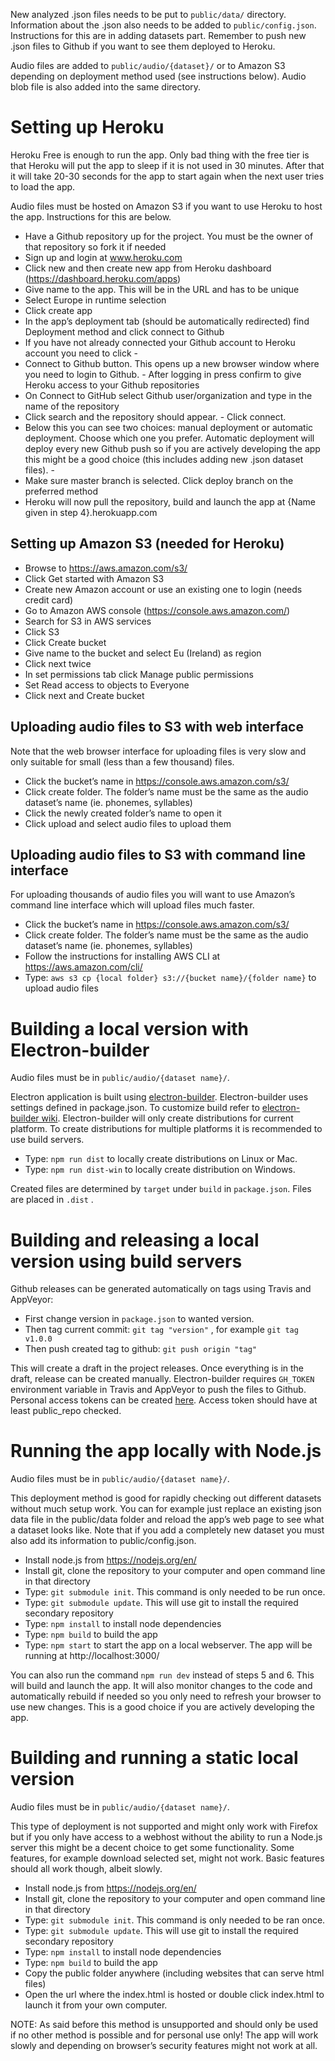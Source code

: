 New analyzed .json files needs to be put to `public/data/` directory. Information about the .json also needs to be added to `public/config.json`. Instructions for this are in adding datasets part. Remember to push new .json files to Github if you want to see them deployed to Heroku. 

Audio files are added to `public/audio/{dataset}/` or to Amazon S3 depending on deployment method used (see instructions below). Audio blob file is also added into the same directory.

# Setting up Heroku

Heroku Free is enough to run the app. Only bad thing with the free tier is that Heroku will put the app to sleep if it is not used in 30 minutes. After that it will take 20-30 seconds for the app to start again when the next user tries to load the app.

Audio files must be hosted on Amazon S3 if you want to use Heroku to host the app. Instructions for this are below.

- Have a Github repository up for the project. You must be the owner of that repository so fork it if needed
- Sign up and login at www.heroku.com
- Click new and then create new app from Heroku dashboard (https://dashboard.heroku.com/apps)
- Give name to the app. This will be in the URL and has to be unique
- Select Europe in runtime selection
- Click create app
- In the app’s deployment tab (should be automatically redirected) find Deployment method and click connect to Github
- If you have not already connected your Github account to Heroku account you need to click -
- Connect to Github button. This opens up a new browser window where you need to login to Github. - After logging in press confirm to give Heroku access to your Github repositories
- On Connect to GitHub select Github user/organization and type in the name of the repository
- Click search and the repository should appear. - Click connect.
- Below this you can see two choices: manual deployment or automatic deployment. Choose which one you prefer. Automatic deployment will deploy every new Github push so if you are actively developing the app this might be a good choice (this includes adding new .json dataset files). -
- Make sure master branch is selected. Click deploy branch on the preferred method
- Heroku will now pull the repository, build and launch the app at {Name given in step 4}.herokuapp.com

## Setting up Amazon S3 (needed for Heroku)

- Browse to https://aws.amazon.com/s3/
- Click Get started with Amazon S3
- Create new Amazon account or use an existing one to login (needs credit card)
- Go to Amazon AWS console (https://console.aws.amazon.com/)
- Search for S3 in AWS services
- Click S3
- Click Create bucket
- Give name to the bucket and select Eu (Ireland) as region
- Click next twice
- In set permissions tab click Manage public permissions
- Set Read access to objects to Everyone
- Click next and Create bucket

## Uploading audio files to S3 with web interface 

Note that the web browser interface for uploading files is very slow and only suitable for small (less than a few thousand) files.

- Click the bucket’s name in https://console.aws.amazon.com/s3/
- Click create folder. The folder’s name must be the same as the audio dataset’s name (ie. phonemes, syllables)
- Click the newly created folder’s name to open it
- Click upload and select audio files to upload them

## Uploading audio files to S3 with command line interface

For uploading thousands of audio files you will want to use Amazon’s command line interface which will upload files much faster.

- Click the bucket’s name in https://console.aws.amazon.com/s3/
- Click create folder. The folder’s name must be the same as the audio dataset’s name (ie. phonemes, syllables)
- Follow the instructions for installing AWS CLI at https://aws.amazon.com/cli/
- Type: `aws s3 cp {local folder} s3://{bucket name}/{folder name}` to upload audio files

# Building a local version with Electron-builder

Audio files must be in `public/audio/{dataset name}/`.

Electron application is built using [electron-builder](https://github.com/electron-userland/electron-builder). Electron-builder uses settings defined in package.json. To customize build refer to [electron-builder wiki](https://github.com/electron-userland/electron-builder/wiki). Electron-builder will only create distributions for current platform. To create distributions for multiple platforms it is recommended to use build servers.

  - Type: `npm run dist` to locally create distributions on Linux or Mac.
  - Type: `npm run dist-win` to locally create distribution on Windows.

Created files are determined by `target` under `build` in `package.json`. Files are placed in `.dist` .
  
# Building and releasing a local version using build servers

Github releases can be generated automatically on tags using Travis and AppVeyor:
  - First change version in `package.json` to wanted version.
  - Then tag current commit: `git tag "version"` , for example `git tag v1.0.0`
  - Then push created tag to github: `git push origin "tag"`

This will create a draft in the project releases. Once everything is in the draft, release can be created manually.
Electron-builder requires `GH_TOKEN` environment variable in Travis and AppVeyor to push the files to Github. Personal access tokens can be created [here](https://github.com/settings/tokens). Access token should have at least public_repo checked.


# Running the app locally with Node.js

Audio files must be in `public/audio/{dataset name}/`.

This deployment method is good for rapidly checking out different datasets without much setup work. You can for example just replace an existing json data file in the public/data folder and reload the app’s web page to see what a dataset looks like. Note that if you add a completely new dataset you must also add its information to public/config.json.

- Install node.js from https://nodejs.org/en/
- Install git, clone the repository to your computer and open command line in that directory
- Type: `git submodule init`. This command is only needed to be run once.
- Type: `git submodule update`. This will use git to install the required secondary repository
- Type: `npm install` to install node dependencies
- Type: `npm build` to build the app
- Type: `npm start` to start the app on a local webserver. The app will be running at http://localhost:3000/

You can also run the command `npm run dev` instead of steps 5 and 6. This will build and launch the app. It will also monitor changes to the code and automatically rebuild if needed so you only need to refresh your browser to use new changes. This is a good choice if you are actively developing the app.

# Building and running a static local version

Audio files must be in `public/audio/{dataset name}/`.

This type of deployment is not supported and might only work with Firefox but if you only have access to a webhost without the ability to run a Node.js server this might be a decent choice to get some functionality. Some features, for example download selected set, might not work. Basic features should all work though, albeit slowly.

- Install node.js from https://nodejs.org/en/
- Install git, clone the repository to your computer and open command line in that directory
- Type: `git submodule init`. This command is only needed to be ran once.
- Type: `git submodule update`. This will use git to install the required secondary repository
- Type: `npm install` to install node dependencies
- Type: `npm build` to build the app
- Copy the public folder anywhere (including websites that can serve html files)
- Open the url where the index.html is hosted or double click index.html to launch it from your own computer.

NOTE: As said before this method is unsupported and should only be used if no other method is possible and for personal use only! The app will work slowly and depending on browser’s security features might not work at all.



